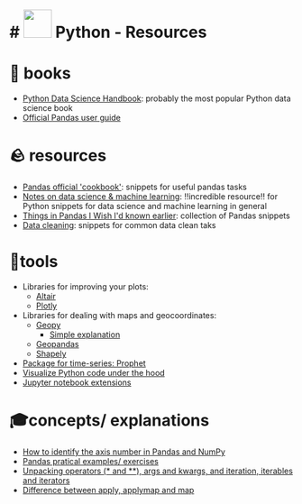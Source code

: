 # # <img height=50 src="https://cdn.jsdelivr.net/gh/devicons/devicon/icons/python/python-original.svg" /> Python - Resources


# 📖 books
- [Python Data Science Handbook](https://jakevdp.github.io/PythonDataScienceHandbook/): probably the most popular Python data science book
- [Official Pandas user guide](https://pandas.pydata.org/pandas-docs/stable/user_guide/index.html)

# 🪨 resources
- [Pandas official 'cookbook'](https://pandas.pydata.org/pandas-docs/stable/user_guide/cookbook.html): snippets for useful pandas tasks
- [Notes on data science & machine learning](https://chrisalbon.com/): ‼️incredible resource‼️ for Python snippets for data science and machine learning in general
- [Things in Pandas I Wish I'd known earlier](https://nbviewer.org/github/rasbt/python_reference/blob/master/tutorials/things_in_pandas.ipynb): collection of Pandas snippets
- [Data cleaning](https://www.projectpro.io/recipes/tagged/data-cleaning-python?utm_source=DSBlog184&utm_medium=RcpLink&utm_campaign=Blog): snippets for common data clean taks

# 🔨tools
- Libraries for improving your plots:
  - [Altair](https://altair-viz.github.io/)
  - [Plotly](https://plotly.com/python/)
- Libraries for dealing with maps and geocoordinates:
  - [Geopy](https://geopy.readthedocs.io/en/stable/)
    - [Simple explanation](https://towardsdatascience.com/things-to-do-with-latitude-longitude-data-using-geopy-python-1d356ed1ae30)
  - [Geopandas](https://geopandas.org/en/stable/docs/user_guide/data_structures.html)
  - [Shapely](https://shapely.readthedocs.io/en/stable/manual.html#points)
- [Package for time-series: Prophet](https://facebook.github.io/prophet/docs/quick_start.html#python-api) 
- [Visualize Python code under the hood](https://pythontutor.com/visualize.html#mode=edit)
- [Jupyter notebook extensions](https://towardsdatascience.com/jupyter-notebook-extensions-part-2-55fdb2c38348)

# 🎓concepts/ explanations
- [How to identify the axis number in Pandas and NumPy](https://stackoverflow.com/questions/22149584/what-does-axis-in-pandas-mean)
- [Pandas pratical examples/ exercises](https://github.com/guipsamora/pandas_exercises?utm_source=pocket_mylist)
- [Unpacking operators (* and **), args and kwargs, and iteration, iterables and iterators](https://towardsdatascience.com/three-concepts-to-become-a-better-python-programmer-b5808b7abedc)
- [Difference between apply, applymap and map](https://towardsdatascience.com/introduction-to-pandas-apply-applymap-and-map-5d3e044e93ff)
